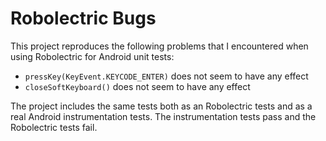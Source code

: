 # Robolectric Bugs

This project reproduces the following problems that I encountered when using Robolectric for Android unit tests:
- `pressKey(KeyEvent.KEYCODE_ENTER)` does not seem to have any effect
- `closeSoftKeyboard()` does not seem to have any effect

The project includes the same tests both as an Robolectric tests and as a real Android instrumentation tests. The instrumentation tests pass and the Robolectric tests fail.
